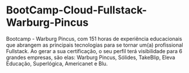 # BootCamp-Cloud-Fullstack-Warburg-Pincus
Bootcamp - Warburg Pincus, com 151 horas de experiência educacionais que abrangem as principais tecnologias para se tornar um(a) profissional Fullstack. Ao gerar a sua certificação, o seu perfil terá visibilidade para 6 grandes empresas, são elas: Warburg Pincus, Sólides, TakeBlip, Eleva Educação, Superlógica, Americanet e Blu.
